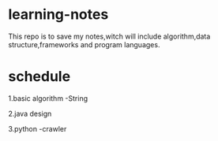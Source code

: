 # learning-notes
This repo is to save my notes,witch will include algorithm,data structure,frameworks and program languages.

# schedule
1.basic algorithm
  -String
  
2.java design 

3.python
  -crawler